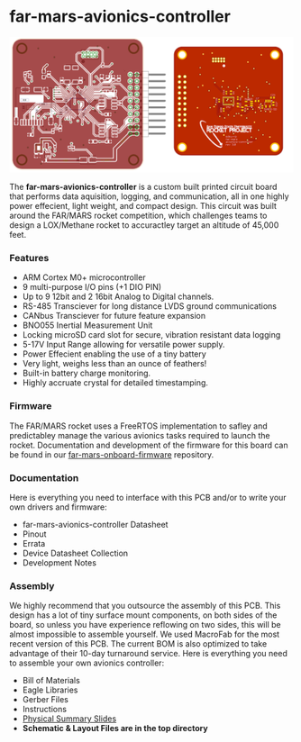 # far-mars-avionics-controller

![](https://raw.githubusercontent.com/SDSURocketProject/far-mars-avionics-pcb/master/images/header.png)

The **far-mars-avionics-controller** is a custom built printed circuit board that performs data aquisition, logging, and communication, all in one highly power effecient, light weight, and compact design. This circuit was built around the FAR/MARS rocket competition, which challenges teams to design a LOX/Methane rocket to accuractley target an altitude of 45,000 feet.

### Features
* ARM Cortex M0+ microcontroller
* 9 multi-purpose I/O pins (+1 DIO PIN)
* Up to 9 12bit and 2 16bit Analog to Digital channels.
* RS-485 Transciever for long distance LVDS ground communications
* CANbus Transciever for future feature expansion
* BNO055 Inertial Measurement Unit
* Locking microSD card slot for secure, vibration resistant data logging
* 5-17V Input Range allowing for versatile power supply.
* Power Effecient enabling the use of a tiny battery
* Very light, weighs less than an ounce of feathers!
* Built-in battery charge monitoring.
* Highly accruate crystal for detailed timestamping.

### Firmware

The FAR/MARS rocket uses a FreeRTOS implementation to safley and predictabley manage the various avionics tasks required to launch the rocket. Documentation and development of the firmware for this board can be found in our [far-mars-onboard-firmware](https://github.com/SDSURocketProject/far-mars-onboard-firmware) repository. 

### Documentation
Here is everything you need to interface with this PCB and/or to write your own drivers and firmware:
* far-mars-avionics-controller Datasheet
* Pinout
* Errata
* Device Datasheet Collection
* Development Notes

### Assembly
We highly recommend that you outsource the assembly of this PCB. This design has a lot of tiny surface mount components, on both sides of the board, so unless you have experience reflowing on two sides, this will be almost impossible to assemble yourself. We used MacroFab for the most recent version of this PCB. The current BOM is also optimized to take advantage of their 10-day turnaround service. Here is everything you need to assemble your own avionics controller:
* Bill of Materials
* Eagle Libraries
* Gerber Files
* Instructions
* [Physical Summary Slides](https://github.com/SDSURocketProject/far-mars-avionics-pcb/blob/master/assembly/Physical%20Summary.pdf "Physical Summary")
* **Schematic & Layout Files are in the top directory**
